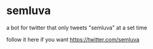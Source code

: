 # semluva
a bot for twitter that only tweets "semluva" at a set time

follow it here if you want
https://twitter.com/semluva

